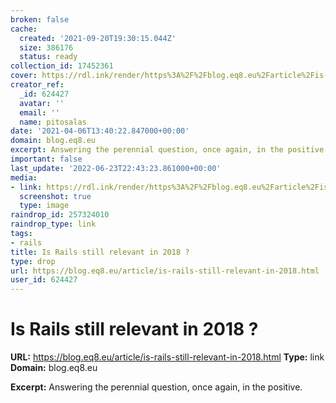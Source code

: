 ```yaml
---
broken: false
cache:
  created: '2021-09-20T19:30:15.044Z'
  size: 386176
  status: ready
collection_id: 17452361
cover: https://rdl.ink/render/https%3A%2F%2Fblog.eq8.eu%2Farticle%2Fis-rails-still-relevant-in-2018.html
creator_ref:
  _id: 624427
  avatar: ''
  email: ''
  name: pitosalas
date: '2021-04-06T13:40:22.847000+00:00'
domain: blog.eq8.eu
excerpt: Answering the perennial question, once again, in the positive.
important: false
last_update: '2022-06-23T22:43:23.861000+00:00'
media:
- link: https://rdl.ink/render/https%3A%2F%2Fblog.eq8.eu%2Farticle%2Fis-rails-still-relevant-in-2018.html
  screenshot: true
  type: image
raindrop_id: 257324010
raindrop_type: link
tags:
- rails
title: Is Rails still relevant in 2018 ?
type: drop
url: https://blog.eq8.eu/article/is-rails-still-relevant-in-2018.html
user_id: 624427
---
```


# Is Rails still relevant in 2018 ?

**URL:** https://blog.eq8.eu/article/is-rails-still-relevant-in-2018.html
**Type:** link
**Domain:** blog.eq8.eu

**Excerpt:** Answering the perennial question, once again, in the positive.
